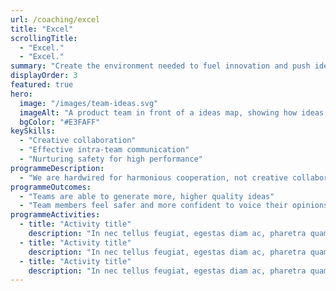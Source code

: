 ```yaml
---
url: /coaching/excel
title: "Excel"
scrollingTitle:
  - "Excel."
  - "Excel."
summary: "Create the environment needed to fuel innovation and push ideas further."
displayOrder: 3
featured: true
hero:
  image: "/images/team-ideas.svg"
  imageAlt: "A product team in front of a ideas map, showing how ideas have been iterated on into something better"
  bgColor: "#E3FAFF"
keySkills:
  - "Creative collaboration"
  - "Effective intra-team communication"
  - "Nurturing safety for high performance"
programmeDescription:
  - "We are hardwired for harmonious cooperation, not creative collaboration. The former’s nice and easy to manage, but it’s the latter that drives great products, fulfilled team members and business growth."
programmeOutcomes:
  - "Teams are able to generate more, higher quality ideas"
  - "Team members feel safer and more confident to voice their opinions"
programmeActivities:
  - title: "Activity title"
    description: "In nec tellus feugiat, egestas diam ac, pharetra quam. Nam vel libero id massa pulvinar aliquet. Phasellus sit amet tortor enim. Quisque vel scelerisque ipsum, sed dapibus sapien. Nullam et velit sed ante faucibus ultricies."
  - title: "Activity title"
    description: "In nec tellus feugiat, egestas diam ac, pharetra quam. Nam vel libero id massa pulvinar aliquet. Phasellus sit amet tortor enim. Quisque vel scelerisque ipsum, sed dapibus sapien. Nullam et velit sed ante faucibus ultricies."
  - title: "Activity title"
    description: "In nec tellus feugiat, egestas diam ac, pharetra quam. Nam vel libero id massa pulvinar aliquet. Phasellus sit amet tortor enim. Quisque vel scelerisque ipsum, sed dapibus sapien. Nullam et velit sed ante faucibus ultricies."
---
```

